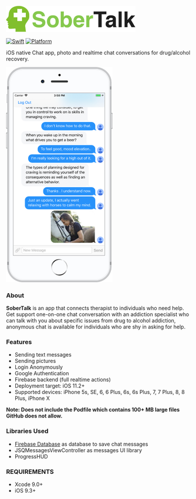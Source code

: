 ![alt tag](https://github.com/consbulaquena/SoberTalk/blob/master/SoberTalk/Assets.xcassets/sobertalk9names.png)

[![Swift](https://img.shields.io/badge/Swift-4.0-orange.svg)]() [![Platform](https://img.shields.io/badge/platform-iOS-lightgrey.svg)]()

iOS native Chat app, photo and realtime chat conversations for drug/alcohol recovery.

<img src="https://github.com/consbulaquena/SoberTalk/blob/master/SoberTalk/Assets.xcassets/screen1chatSobertalk.png" width="290">

### About
<b>SoberTalk</b> is an app that connects therapist to individuals who need help.
Get support one-on-one chat conversation with an addiction specialist who can talk with you about specific issues from drug to alcohol addiction, anonymous chat is available for individuals who are shy in asking for help. 

### Features
<ul>
<li>Sending text messages</li>
<li>Sending pictures</li>
<li>Login Anonymously</li>
<li>Google Authentication</li>
<li>Firebase backend (full realtime actions)</li>
<li>Deployment target: iOS 11.2+</li>
<li>Supported devices: iPhone 5s, SE, 6, 6 Plus, 6s, 6s Plus, 7, 7 Plus, 8, 8 Plus, iPhone X </li>
</ul>

<b>Note: Does not include the Podfile which contains 100+ MB large files GitHub does not allow.</b>

### Libraries Used
<ul>
<li> <a href="https://firebase.google.com/docs/database"> Firebase Database</a> as database to save chat messages</li>
<li>JSQMessagesViewController as messages UI library</li>
<li>ProgressHUD</li>
</ul>

### REQUIREMENTS
<ul><li>Xcode 9.0+</li>
<li>iOS 9.3+</li>
</ul>
